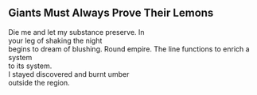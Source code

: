 Giants Must Always Prove Their Lemons
-------------------------------------
Die me and let my substance preserve. In  
your leg of shaking the night  
begins to dream of blushing. Round empire. The line functions to enrich a system  
to its system.  
I stayed discovered and burnt umber  
outside the region.  
